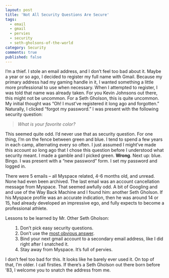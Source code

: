 ```yaml
---
layout: post
title: 'Not All Security Questions Are Secure'
tags:
  - email
  - gmail
  - pervies
  - security
  - seth-gholsons-of-the-world
category: Security
comments: true
published: false
---
```


<p>I’m a thief. I stole an email address, and I don’t feel too bad about it. Maybe a year or so ago, I decided to register my full name with Gmail. Because my primary address had my gaming handle in it, I wanted something a little more professional to use when necessary. When I attempted to register, I was told that name was already taken. For you Kevin Johnsons out there, this might not be uncommon. For a Seth Gholson, this is quite uncommon. My initial thought was “Oh! I must’ve registered it long ago and forgotten.” Naturally, I clicked “forgot my password.” I was present with the following security question:</p>  <blockquote>   <p><em>What is your favorite color?</em></p> </blockquote>  <p>This seemed quite odd. I’d never use that as security question. For one thing, I’m on the fence between green and blue. I tend to spend a few years in each camp, alternating every so often. I just assumed I might’ve made this account <em>so</em> long ago that I chose this question before I understood what security meant. I made a gamble and I picked green. <strong>Wrong</strong>. Next up: blue. Bingo. I was present with a “new password” form. I set my password and logged in.</p>  <p>There were 5 emails – all Myspace related, 4-6 months old, and unread. None had even been archived. The last email was an account cancellation message from Myspace. That seemed awfully odd. A bit of Googling and and use of the Way Back Machine and I found him: another Seth Gholson. If his Myspace profile was an accurate indication, then he was around 14 or 15, had already developed an impressive ego, and fully expects to become a professional athlete.</p>  <p>Lessons to be learned by Mr. Other Seth Gholson:</p>  <ol>   <ol>     <li>Don’t pick easy security questions.</li>      <li>Don’t use the <a title="Blue most popular color" href="http://desktoppub.about.com/od/choosingcolors/f/mencolors.htm" target="_blank">most obvious answer</a>.</li>      <li>Bind your next gmail account to a secondary email address, like I did right after I snatched it.</li>      <li>Stay away from Myspace. It’s full of pervies.</li>   </ol> </ol>  <p>I don’t feel too bad for this. It looks like he barely ever used it. On top of that, I’m older. I call firsties. If there’s a Seth Gholson out there born before ‘83, I welcome you to snatch the address from me.</p>
